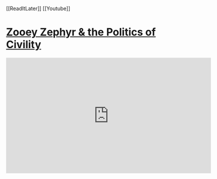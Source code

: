 [[ReadItLater]] [[Youtube]]

# [Zooey Zephyr & the Politics of Civility](https://www.youtube.com/watch?v=_dtx75u5hPw)

<iframe width="560" height="315" src="https://www.youtube.com/embed/" title="YouTube video player" frameborder="0" allow="accelerometer; autoplay; clipboard-write; encrypted-media; gyroscope; picture-in-picture" allowfullscreen></iframe>